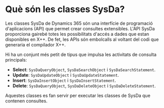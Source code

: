 # Què són les classes SysDa?

Les classes SysDa de Dynamics 365 són una interfície de programació d'aplicacions (API) que permet crear consultes extensibles.
L'API SysDa proporciona gairebé totes les possibilitats d'accés a dades que estan disponibles en X++.
De fet, les APIs són embolcalls al voltant del codi que generaria el compilador X++.

Hi ha un conjunt més petit de tipus que impulsa les activitats de consulta principals:
- **Select**: ```SysDaQueryObject```, ```SysDaSearchObject``` i ```SysDaSearchStatement```.
- **Update**: ```SysDaUpdateObject``` i ```SysDaUpdateStatement```.
- **Insert**: ```SysDaInsertObject``` i ```SysDaInsertStatement```.
- **Delete**: ```SysDaQueryObject```, ```SysDaDeleteObject``` i ```SysDaDeleteStatement```.

Aquestes classes es fan servir per executar les classes de SysDa que contenen consultes.
